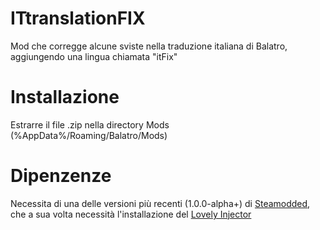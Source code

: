 # ITtranslationFIX
 Mod che corregge alcune sviste nella traduzione italiana di Balatro, aggiungendo una lingua chiamata "itFix"

# Installazione
 Estrarre il file .zip nella directory Mods (%AppData%/Roaming/Balatro/Mods)

# Dipenzenze
 Necessita di una delle versioni più recenti (1.0.0-alpha+) di [Steamodded](https://github.com/Steamopollys/Steamodded), che a sua volta necessità l'installazione del [Lovely Injector](https://github.com/ethangreen-dev/lovely-injector)
